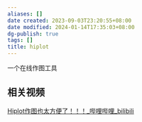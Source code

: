 ```yaml
---
aliases: []
date created: 2023-09-03T23:20:55+08:00
date modified: 2024-01-14T17:35:03+08:00
dg-publish: true
tags: []
title: hiplot
---
```


一个在线作图工具
## 相关视频
[Hiplot作图也太方便了！！！\_哔哩哔哩\_bilibili](https://www.bilibili.com/video/BV1J8411d7uy/?spm_id_from=333.337.search-card.all.click)